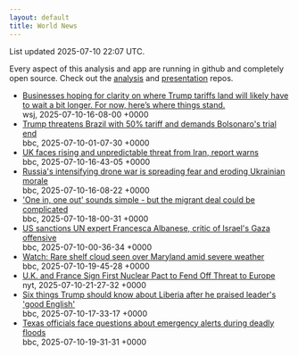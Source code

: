 ```yaml
---
layout: default
title: World News
---
```


<div markdown="0">
<div class="byline small text-muted">List updated <span class="datetime">2025-07-10 22:07 UTC</span>.</div>

<p>Every aspect of this analysis and app are running in github and completely open source. Check out the <a href="https://github.com/Castro-Media/Analysis">analysis</a> and <a href="https://github.com/Castro-Media/TopStoryReview.com">presentation</a> repos.</p>
<ul>
<li><a href='https://www.wsj.com/economy/trade/trump-tariffs-countries-goods-explained-b9878e1a'>Businesses hoping for clarity on where Trump tariffs land will likely have to wait a bit longer. For now, here&#8217;s where things stand.</a><div class='byline small text-muted'>wsj, <span class="datetime">2025-07-10-16-08-00 +0000</span></div></li>
<li><a href='https://www.bbc.com/news/articles/c784ee81y4zo'>Trump threatens Brazil with 50% tariff and demands Bolsonaro's trial end</a><div class='byline small text-muted'>bbc, <span class="datetime">2025-07-10-01-07-30 +0000</span></div></li>
<li><a href='https://www.bbc.com/news/articles/c98wjzj4jlpo'>UK faces rising and unpredictable threat from Iran, report warns</a><div class='byline small text-muted'>bbc, <span class="datetime">2025-07-10-16-43-05 +0000</span></div></li>
<li><a href='https://www.bbc.com/news/articles/c0m8gn7grn2o'>Russia's intensifying drone war is spreading fear and eroding Ukrainian morale</a><div class='byline small text-muted'>bbc, <span class="datetime">2025-07-10-16-08-22 +0000</span></div></li>
<li><a href='https://www.bbc.com/news/articles/c8d60djgqndo'>'One in, one out' sounds simple - but the migrant deal could be complicated</a><div class='byline small text-muted'>bbc, <span class="datetime">2025-07-10-18-00-31 +0000</span></div></li>
<li><a href='https://www.bbc.com/news/articles/c70rllxr0kyo'>US sanctions UN expert Francesca Albanese, critic of Israel's Gaza offensive</a><div class='byline small text-muted'>bbc, <span class="datetime">2025-07-10-00-36-34 +0000</span></div></li>
<li><a href='https://www.bbc.com/news/videos/cwyg93lzqd7o'>Watch: Rare shelf cloud seen over Maryland amid severe weather</a><div class='byline small text-muted'>bbc, <span class="datetime">2025-07-10-19-45-28 +0000</span></div></li>
<li><a href='https://www.nytimes.com/2025/07/10/world/europe/starmer-macron-nuclear-agreement.html'>U.K. and France Sign First Nuclear Pact to Fend Off Threat to Europe</a><div class='byline small text-muted'>nyt, <span class="datetime">2025-07-10-21-27-32 +0000</span></div></li>
<li><a href='https://www.bbc.com/news/articles/c5y72w17vpwo'>Six things Trump should know about Liberia after he praised leader's 'good English'</a><div class='byline small text-muted'>bbc, <span class="datetime">2025-07-10-17-33-17 +0000</span></div></li>
<li><a href='https://www.bbc.com/news/articles/cq537dp2ello'>Texas officials face questions about emergency alerts during deadly floods</a><div class='byline small text-muted'>bbc, <span class="datetime">2025-07-10-19-31-31 +0000</span></div></li>
</ul>
</div>
